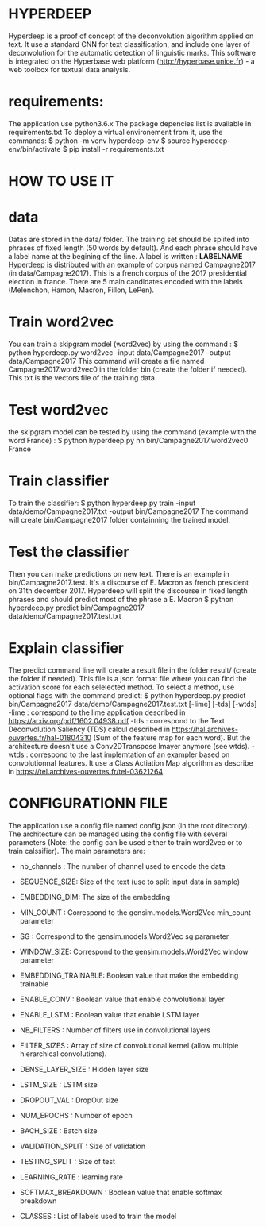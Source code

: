 # HYPERDEEP
Hyperdeep is a proof of concept of the deconvolution algorithm applied on text.
It use a standard CNN for text classification, and include one layer of deconvolution for the automatic detection of linguistic marks. This software is integrated on the Hyperbase web platform (http://hyperbase.unice.fr) - a web toolbox for textual data analysis.

# requirements:
The application use python3.6.x
The package depencies list is available in requirements.txt
To deploy a virtual environement from it, use the commands:
	$ python -m venv hyperdeep-env
	$ source hyperdeep-env/bin/activate
	$ pip install -r requirements.txt

# HOW TO USE IT
# data
Datas are stored in the data/ folder. The training set should be splited into phrases of fixed length (50 words by default). And each phrase should have a label name at the begining of the line. A label is written : __LABELNAME__
Hyperdeep is distributed with an example of corpus named Campagne2017 (in data/Campagne2017). This is a french corpus of the 2017 presidential election in france. There are 5 main candidates encoded with the labels (Melenchon, Hamon, Macron, Fillon, LePen).

# Train word2vec
You can train a skipgram model (word2vec) by using the command :
	$ python hyperdeep.py word2vec -input data/Campagne2017 -output data/Campagne2017
This command will create a file named Campagne2017.word2vec0 in the folder bin (create the folder if needed). This txt is the vectors file of the training data.

# Test word2vec
the skipgram model can be tested by using the command (example with the word France) :
	$ python hyperdeep.py nn bin/Campagne2017.word2vec0 France

# Train classifier
To train the classifier:
	$ python hyperdeep.py train -input data/demo/Campagne2017.txt -output bin/Campagne2017
The command will create bin/Campagne2017 folder containning the trained model.

# Test the classifier
Then you can make predictions on new text. There is an example in bin/Campagne2017.test. It's a discourse of E. Macron as french president on 31th december 2017. Hyperdeep will split the discourse in fixed length phrases and should predict most of the phrase a E. Macron
	$ python hyperdeep.py predict bin/Campagne2017 data/demo/Campagne2017.test.txt

# Explain classifier
The predict command line will create a result file in the folder result/ (create the folder if needed). This file is a json format file where you can find the activation score for each selelected method. To select a method, use optional flags with the command predict:
	$ python hyperdeep.py predict bin/Campagne2017 data/demo/Campagne2017.test.txt [-lime] [-tds] [-wtds]
-lime : correspond to the lime application described in https://arxiv.org/pdf/1602.04938.pdf
-tds : correspond to the Text Deconvolution Saliency (TDS) calcul described in https://hal.archives-ouvertes.fr/hal-01804310 (Sum of the feature map for each word). But the architecture doesn't use a Conv2DTranspose lmayer anymore (see wtds).
-wtds : correspond to the last implemtation of an exampler based on convolutionnal features. It use a Class Actiation Map algorithm as describe in https://tel.archives-ouvertes.fr/tel-03621264

# CONFIGURATIONN FILE
The application use a config file named config.json (in the root directory). The architecture can be managed using the config file with several parameters (Note: the config can be used either to train word2vec or to train calssifier). The main parameters are:

- nb_channels : The number of channel used to encode the data

- SEQUENCE_SIZE: Size of the text (use to split input data in sample)

- EMBEDDING_DIM: The size of the embedding

- MIN_COUNT : Correspond to the gensim.models.Word2Vec min_count parameter
- SG : Correspond to the gensim.models.Word2Vec sg parameter
- WINDOW_SIZE: Correspond to the gensim.models.Word2Vec window parameter
- EMBEDDING_TRAINABLE: Boolean value that make the embedding trainable

- ENABLE_CONV : Boolean value that enable convolutional layer
- ENABLE_LSTM : Boolean value that enable LSTM layer

- NB_FILTERS : Number of filters use in convolutional layers
- FILTER_SIZES : Array of size of convolutional kernel (allow multiple hierarchical convolutions). 

- DENSE_LAYER_SIZE : Hidden layer size

- LSTM_SIZE : LSTM size

- DROPOUT_VAL : DropOut size
- NUM_EPOCHS : Number of epoch
- BACH_SIZE : Batch size
- VALIDATION_SPLIT : Size of validation
- TESTING_SPLIT : Size of test
- LEARNING_RATE : learning rate
- SOFTMAX_BREAKDOWN : Boolean value that enable softmax breakdown

- CLASSES : List of labels used to train the model

